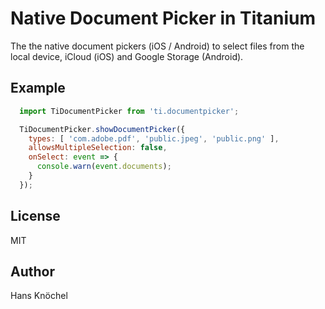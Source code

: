 # Native Document Picker in Titanium

The the native document pickers (iOS / Android) to select files from the local device, iCloud (iOS) and Google Storage (Android).

## Example

```js
  import TiDocumentPicker from 'ti.documentpicker';

  TiDocumentPicker.showDocumentPicker({
    types: [ 'com.adobe.pdf', 'public.jpeg', 'public.png' ],
    allowsMultipleSelection: false,
    onSelect: event => {
      console.warn(event.documents);
    }
  });
```

## License

MIT

## Author

Hans Knöchel
